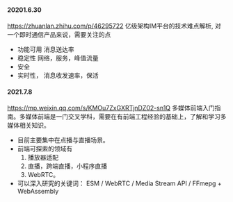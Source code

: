#### 20201.6.30
https://zhuanlan.zhihu.com/p/46295722 亿级架构IM平台的技术难点解析, 对一个即时通信产品来说，需要关注的点
* 功能可用 消息送达率
* 稳定性 网络，服务，峰值流量
* 安全
* 实时性， 消息收发速率，保活


#### 2021.7.8 
https://mp.weixin.qq.com/s/KMOu7ZxGXRTjnDZ02-sn1Q 多媒体前端入门指南。多媒体前端是一门交叉学科，需要在有前端工程经验的基础上，了解和学习多媒体相关知识。
* 目前主要集中在点播与直播场景。 
* 前端可探索的领域有 
   1. 播放器适配  
   2. 直播，跨端直播，小程序直播 
   3. WebRTC。 
* 可以深入研究的关键词： ESM / WebRTC /  Media Stream API / FFmepg + WebAssembly
